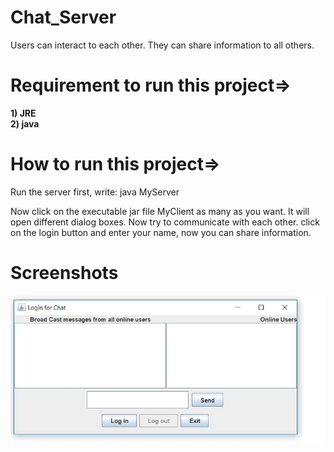 # Chat_Server
Users can interact to each other. They can share information to all others.

# Requirement to run this project=>

<b>1) JRE</b></br>
<b>2) java</b>

# How to run this project=>

Run the server first, write: java MyServer

Now click on the executable jar file MyClient as many as you want. It will open different dialog boxes. Now try to communicate with each other.
click on the login button and enter your name, now you can share information.

# Screenshots
<img src="chat.JPG" alt="chat"> 

